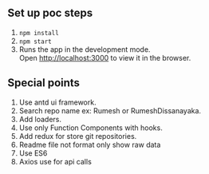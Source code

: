 
## Set up poc steps
1. `npm install`
2. `npm start`
3.  Runs the app in the development mode.<br />
    Open [http://localhost:3000](http://localhost:3000) to view it in the browser.

## Special points
1. Use antd ui framework.
2. Search repo name ex: Rumesh or RumeshDissanayaka.
3. Add loaders.
4. Use only Function Components with hooks.
5. Add redux for store git repositories.
6. Readme file not format only show raw data
7. Use ES6
8. Axios use for api calls
